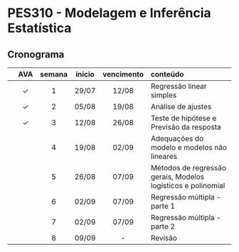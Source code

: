 # PES310 - Modelagem e Inferência Estatística

## Cronograma

|   | AVA | semana | início | vencimento | conteúdo |
|:---:|:---:|:---:|:---:|:---:|:---|
|  | &check; | 1 | 29/07 | 12/08 | Regressão linear simples |
|  | &check; | 2 | 05/08 | 19/08 | Análise de ajustes |
|  | &check; | 3 | 12/08 | 26/08 | Teste de hipótese e Previsão da resposta |
|  |  | 4 | 19/08 | 02/09 | Adequações do modelo e modelos não lineares |
|  |  | 5 | 26/08 | 07/09 | Métodos de regressão gerais, Modelos logísticos e polinomial |
|  |  | 6 | 02/09 | 07/09 | Regressão múltipla - parte 1 |
|  |  | 7 | 02/09 | 07/09 | Regressão múltipla - parte 2 |
|  |  | 8 | 09/09 | - | Revisão |